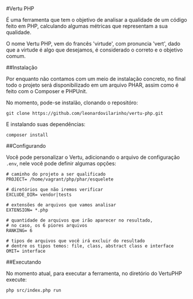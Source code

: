 #Vertu PHP

É uma ferramenta que tem o objetivo de analisar a qualidade de um código feito em PHP, calculando algumas métricas que representam a sua qualidade.

O nome Vertu PHP, vem do francês 'virtude', com pronuncia 'vert', dado que a virtude é algo que desejamos, é considerado o correto e o objetivo comum.

##Instalação

Por enquanto não contamos com um meio de instalação concreto, no final todo o projeto será disponibilizado em um arquivo PHAR, assim como é feito com o Composer e PHPUnit.

No momento, pode-se instalão, clonando o repositóro:
```
git clone https://github.com/leonardovilarinho/vertu-php.git
```

E instalando suas dependências:
```
composer install
```

##Configurando

Você pode personalizar o Vertu, adicionando o arquivo de configuração `.env`, nele você pode definir algumas opções:

```
# caminho do projeto a ser qualificado
PROJECT= /home/vagrant/php/phar/esquelete

# diretórios que não iremos verificar
EXCLUDE_DIR= vendor|tests

# extensões de arquivos que vamos analisar
EXTENSION= *.php

# quantidade de arquivos que irão aparecer no resultado,
# no caso, os 6 piores arquivos
RANKING= 6

# tipos de arquivos que você irá excluir do resultado
# dentre os tipos temos: file, class, abstract class e interface
OMIT= interface
```

##Executando

No momento atual, para executar a ferramenta, no diretório do VertuPHP execute:
```
php src/index.php run
```